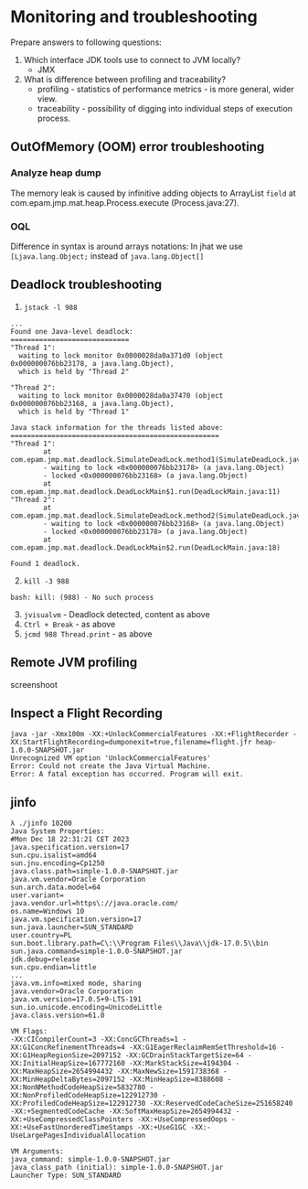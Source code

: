 # Monitoring and troubleshooting

Prepare answers to following questions:
1. Which interface JDK tools use to connect to JVM locally?
   - JMX
2. What is difference between profiling and traceability?
   - profiling - statistics of performance metrics - is more general, wider view.
   - traceability - possibility of digging into individual steps of execution process.

## OutOfMemory (OOM) error troubleshooting
### Analyze heap dump
The memory leak is caused by infinitive adding objects to ArrayList `field` 
at com.epam.jmp.mat.heap.Process.execute (Process.java:27).

### OQL
Difference in syntax is around arrays notations:
In jhat we use `[Ljava.lang.Object;` instead of `java.lang.Object[]`

## Deadlock troubleshooting
1. `jstack -l 988`
```
...
Found one Java-level deadlock:
=============================
"Thread 1":
  waiting to lock monitor 0x0000028da0a371d0 (object 0x000000076bb23178, a java.lang.Object),
  which is held by "Thread 2"

"Thread 2":
  waiting to lock monitor 0x0000028da0a37470 (object 0x000000076bb23168, a java.lang.Object),
  which is held by "Thread 1"

Java stack information for the threads listed above:
===================================================
"Thread 1":
        at com.epam.jmp.mat.deadlock.SimulateDeadLock.method1(SimulateDeadLock.java:24)
        - waiting to lock <0x000000076bb23178> (a java.lang.Object)
        - locked <0x000000076bb23168> (a java.lang.Object)
        at com.epam.jmp.mat.deadlock.DeadLockMain$1.run(DeadLockMain.java:11)
"Thread 2":
        at com.epam.jmp.mat.deadlock.SimulateDeadLock.method2(SimulateDeadLock.java:44)
        - waiting to lock <0x000000076bb23168> (a java.lang.Object)
        - locked <0x000000076bb23178> (a java.lang.Object)
        at com.epam.jmp.mat.deadlock.DeadLockMain$2.run(DeadLockMain.java:18)

Found 1 deadlock.
```
2. `kill -3 988`
```
bash: kill: (988) - No such process
```
3. `jvisualvm` - Deadlock detected, content as above
4. `Ctrl + Break` - as above
5. `jcmd 988 Thread.print` - as above


## Remote JVM profiling
screenshoot

## Inspect a Flight Recording
```
java -jar -Xmx100m -XX:+UnlockCommercialFeatures -XX:+FlightRecorder -XX:StartFlightRecording=dumponexit=true,filename=flight.jfr heap-1.0.0-SNAPSHOT.jar
Unrecognized VM option 'UnlockCommercialFeatures'
Error: Could not create the Java Virtual Machine.
Error: A fatal exception has occurred. Program will exit.
```


## jinfo
```
λ ./jinfo 10200
Java System Properties:
#Mon Dec 18 22:31:21 CET 2023
java.specification.version=17
sun.cpu.isalist=amd64
sun.jnu.encoding=Cp1250
java.class.path=simple-1.0.0-SNAPSHOT.jar
java.vm.vendor=Oracle Corporation
sun.arch.data.model=64
user.variant=
java.vendor.url=https\://java.oracle.com/
os.name=Windows 10
java.vm.specification.version=17
sun.java.launcher=SUN_STANDARD
user.country=PL
sun.boot.library.path=C\:\\Program Files\\Java\\jdk-17.0.5\\bin
sun.java.command=simple-1.0.0-SNAPSHOT.jar
jdk.debug=release
sun.cpu.endian=little
...
java.vm.info=mixed mode, sharing
java.vendor=Oracle Corporation
java.vm.version=17.0.5+9-LTS-191
sun.io.unicode.encoding=UnicodeLittle
java.class.version=61.0

VM Flags:
-XX:CICompilerCount=3 -XX:ConcGCThreads=1 -XX:G1ConcRefinementThreads=4 -XX:G1EagerReclaimRemSetThreshold=16 -XX:G1HeapRegionSize=2097152 -XX:GCDrainStackTargetSize=64 -XX:InitialHeapSize=167772160 -XX:MarkStackSize=4194304 -XX:MaxHeapSize=2654994432 -XX:MaxNewSize=1591738368 -XX:MinHeapDeltaBytes=2097152 -XX:MinHeapSize=8388608 -XX:NonNMethodCodeHeapSize=5832780 -XX:NonProfiledCodeHeapSize=122912730 -XX:ProfiledCodeHeapSize=122912730 -XX:ReservedCodeCacheSize=251658240 -XX:+SegmentedCodeCache -XX:SoftMaxHeapSize=2654994432 -XX:+UseCompressedClassPointers -XX:+UseCompressedOops -XX:+UseFastUnorderedTimeStamps -XX:+UseG1GC -XX:-UseLargePagesIndividualAllocation

VM Arguments:
java_command: simple-1.0.0-SNAPSHOT.jar
java_class_path (initial): simple-1.0.0-SNAPSHOT.jar
Launcher Type: SUN_STANDARD
```